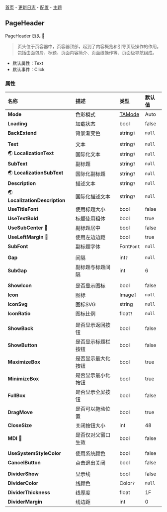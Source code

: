 ﻿[首页](../Home.md)・[更新日志](../UpdateLog.md)・[配置](../Config.md)・[主题](../Theme.md)

## PageHeader

PageHeader 页头 👚

> 页头位于页容器中，页容器顶部，起到了内容概览和引导页级操作的作用。包括由面包屑、标题、页面内容简介、页面级操作等、页面级导航组成。

- 默认属性：Text
- 默认事件：Click

### 属性

名称 | 描述 | 类型 | 默认值 |
:--|:--|:--|:--|
**Mode** | 色彩模式 | [TAMode](Enum.md#tamode) | Auto |
**Loading** | 加载状态 | bool | false |
**BackExtend** | 背景渐变色 | string`?` | `null` |
||||
**Text** | 文本 | string`?` | `null` |
🌏 **LocalizationText** | 国际化文本 | string`?` | `null` |
**SubText** | 副标题 | string`?` | `null` |
🌏 **LocalizationSubText** | 国际化副标题 | string`?` | `null` |
**Description** | 描述文本 | string`?` | `null` |
🌏 **LocalizationDescription** | 国际化描述文本 | string`?` | `null` |
**UseTitleFont** | 使用标题大小 | bool | false |
**UseTextBold** | 标题使用粗体 | bool | true |
**UseSubCenter** 🔴 | 副标题居中 | bool | false |
**UseLeftMargin** 🔴 | 使用左边边距 | bool | true |
**SubFont** | 副标题字体 | Font`Font` | `null` |
||||
**Gap** | 间隔 | int`?` | `null` |
**SubGap** | 副标题与标题间隔 | int | 6 |
||||
**ShowIcon** | 是否显示图标 | bool | false |
**Icon** | 图标 | Image`?` | `null` |
**IconSvg** | 图标SVG | string | `null` |
**IconRatio** | 图标比例 | float`?` | `null` |
||||
**ShowBack** | 是否显示返回按钮 | bool | false |
**ShowButton** | 是否显示标题栏按钮 | bool | false |
**MaximizeBox** | 是否显示最大化按钮 | bool | true |
**MinimizeBox** | 是否显示最小化按钮 | bool | true |
**FullBox** | 是否显示全屏按钮 | bool | false |
**DragMove** | 是否可以拖动位置 | bool | true |
**CloseSize** | 关闭按钮大小 | int | 48 |
**MDI** 🔴 | 是否仅对父窗口生效 | bool | false |
||||
**UseSystemStyleColor** | 使用系统颜色 | bool | false |
**CancelButton** | 点击退出关闭 | bool | false |
||||
**DividerShow** | 显示线 | bool | false |
**DividerColor** | 线颜色 | Color`?` | `null` |
**DividerThickness** | 线厚度 | float | 1F |
**DividerMargin** | 线边距 | int | 0 |